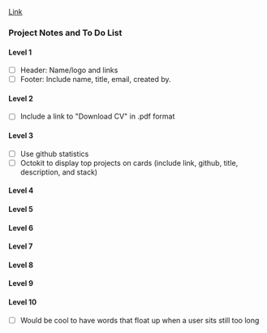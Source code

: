 [Link](https://mostriki.github.io/portfolio/)

### Project Notes and To Do List

#### Level 1
-[ ] Header: Name/logo and links
-[ ] Footer: Include name, title, email, created by.  

#### Level 2
-[ ] Include a link to "Download CV" in .pdf format

#### Level 3
-[ ] Use github statistics
-[ ] Octokit to display top projects on cards (include link, github, title, description, and stack)
#### Level 4

#### Level 5

#### Level 6

#### Level 7

#### Level 8

#### Level 9

#### Level 10
- [ ] Would be cool to have words that float up when a user sits still too long